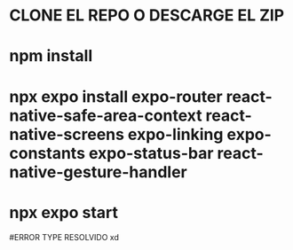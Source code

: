 # CLONE EL REPO O DESCARGE EL ZIP

# npm install

# npx expo install expo-router react-native-safe-area-context react-native-screens expo-linking expo-constants expo-status-bar react-native-gesture-handler

# npx expo start

#ERROR TYPE RESOLVIDO xd

